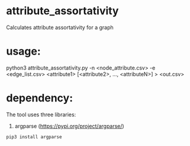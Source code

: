 # attribute_assortativity
Calculates attribute assortativity for a graph

# usage:
python3 attribute_assortativity.py -n \<node_attribute.csv\> -e \<edge_list.csv\> \<attribute1\> \[\<attribute2\>, ..., \<attributeN\>\] > \<out.csv\>

# dependency:
The tool uses three libraries:
1) argparse (https://pypi.org/project/argparse/)
```
pip3 install argparse
```
